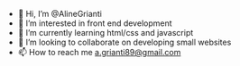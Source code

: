 - 👋 Hi, I’m @AlineGrianti
- 👀 I’m interested in front end development
- 🌱 I’m currently learning html/css and javascript
- 💞️ I’m looking to collaborate on developing small websites
- 📫 How to reach me a.grianti89@gmail.com

<!---
Aline89b/Aline89b is a ✨ special ✨ repository because its `README.md` (this file) appears on your GitHub profile.
You can click the Preview link to take a look at your changes.
--->
